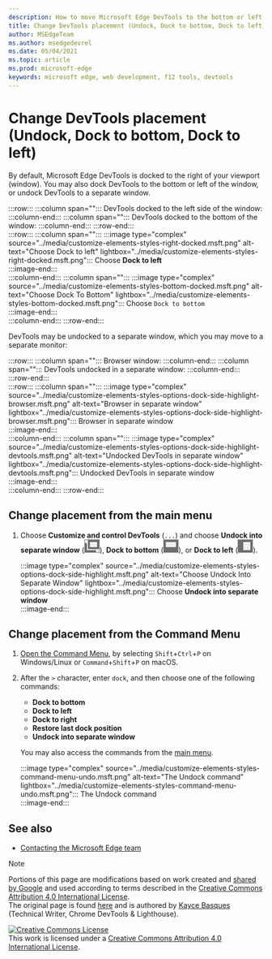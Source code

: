 ```yaml
---
description: How to move Microsoft Edge DevTools to the bottom or left of your viewport, or to a separate window.
title: Change DevTools placement (Undock, Dock to bottom, Dock to left)
author: MSEdgeTeam
ms.author: msedgedevrel
ms.date: 05/04/2021
ms.topic: article
ms.prod: microsoft-edge
keywords: microsoft edge, web development, f12 tools, devtools
---
```

<!-- Copyright Kayce Basques 

   Licensed under the Apache License, Version 2.0 (the "License");
   you may not use this file except in compliance with the License.
   You may obtain a copy of the License at

       https://www.apache.org/licenses/LICENSE-2.0

   Unless required by applicable law or agreed to in writing, software
   distributed under the License is distributed on an "AS IS" BASIS,
   WITHOUT WARRANTIES OR CONDITIONS OF ANY KIND, either express or implied.
   See the License for the specific language governing permissions and
   limitations under the License.  -->
# Change DevTools placement (Undock, Dock to bottom, Dock to left)  

By default, Microsoft Edge DevTools is docked to the right of your viewport (window).  You may also dock DevTools to the bottom or left of the window, or undock DevTools to a separate window.

:::row:::
   :::column span="":::
      DevTools docked to the left side of the window:
   :::column-end:::
   :::column span="":::
      DevTools docked to the bottom of the window:
   :::column-end:::
:::row-end:::  
:::row:::
   :::column span="":::
      :::image type="complex" source="../media/customize-elements-styles-right-docked.msft.png" alt-text="Choose Dock to left" lightbox="../media/customize-elements-styles-right-docked.msft.png":::
         Choose **Dock to left**  
      :::image-end:::  
   :::column-end:::
   :::column span="":::
      :::image type="complex" source="../media/customize-elements-styles-bottom-docked.msft.png" alt-text="Choose Dock To Bottom" lightbox="../media/customize-elements-styles-bottom-docked.msft.png":::
         Choose `Dock to bottom`  
      :::image-end:::  
   :::column-end:::
:::row-end:::  

DevTools may be undocked to a separate window, which you may move to a separate monitor:

:::row:::
   :::column span="":::
      Browser window:
   :::column-end:::
   :::column span="":::
      DevTools undocked in a separate window:
   :::column-end:::
:::row-end:::  
:::row:::
   :::column span="":::
      :::image type="complex" source="../media/customize-elements-styles-options-dock-side-highlight-browser.msft.png" alt-text="Browser in separate window" lightbox="../media/customize-elements-styles-options-dock-side-highlight-browser.msft.png":::
         Browser in separate window  
      :::image-end:::  
   :::column-end:::
   :::column span="":::
      :::image type="complex" source="../media/customize-elements-styles-options-dock-side-highlight-devtools.msft.png" alt-text="Undocked DevTools in separate window" lightbox="../media/customize-elements-styles-options-dock-side-highlight-devtools.msft.png":::
         Undocked DevTools in separate window  
      :::image-end:::  
   :::column-end:::
:::row-end:::  

## Change placement from the main menu  

1.  Choose **Customize and control DevTools** \(`...`\) and choose **Undock into separate window** \(![Undock](../media/undock-icon.msft.png)\), **Dock to bottom** \(![Dock to bottom](../media/bottom-icon.msft.png)\), or **Dock to left** \(![Dock to left](../media/left-icon.msft.png)\).  
    
    :::image type="complex" source="../media/customize-elements-styles-options-dock-side-highlight.msft.png" alt-text="Choose Undock Into Separate Window" lightbox="../media/customize-elements-styles-options-dock-side-highlight.msft.png":::
       Choose **Undock into separate window**  
    :::image-end:::  
    
## Change placement from the Command Menu  

1.  [Open the Command Menu][DevtoolsCommandMenu], by selecting `Shift`+`Ctrl`+`P` on Windows/Linux or `Command`+`Shift`+`P` on macOS.  
1.  After the `>` character, enter `dock`, and then choose one of the following commands:  
    
    *  **Dock to bottom**
    *  **Dock to left**
    *  **Dock to right**
    *  **Restore last dock position**
    *  **Undock into separate window**
    
    You may also access the commands from the [main menu](#change-placement-from-the-main-menu). 
    
    :::image type="complex" source="../media/customize-elements-styles-command-menu-undo.msft.png" alt-text="The Undock command" lightbox="../media/customize-elements-styles-command-menu-undo.msft.png":::
       The Undock command  
    :::image-end:::  


<!-- ====================================================================== -->
## See also

*  [Contacting the Microsoft Edge team][Contact]


<!-- ====================================================================== -->
> [!NOTE]
> Portions of this page are modifications based on work created and [shared by Google][GoogleSitePolicies] and used according to terms described in the [Creative Commons Attribution 4.0 International License][CCA4IL].  
> The original page is found [here](https://developers.google.com/web/tools/chrome-devtools/customize/placement) and is authored by [Kayce Basques][KayceBasques] \(Technical Writer, Chrome DevTools \& Lighthouse\).  

[![Creative Commons License][CCby4Image]][CCA4IL]  
This work is licensed under a [Creative Commons Attribution 4.0 International License][CCA4IL].  


<!-- ====================================================================== -->
<!-- links -->
[Contact]: ../../contact.md "Contacting the Microsoft Edge team | Microsoft Edge Developer documentation"
[DevtoolsCommandMenu]: ../command-menu/index.md "Run commands with the Microsoft Edge DevTools Command menu | Microsoft Docs"  

[CCA4IL]: https://creativecommons.org/licenses/by/4.0  
[CCby4Image]: https://i.creativecommons.org/l/by/4.0/88x31.png  
[GoogleSitePolicies]: https://developers.google.com/terms/site-policies  
[KayceBasques]: https://developers.google.com/web/resources/contributors#kayce-basques  
